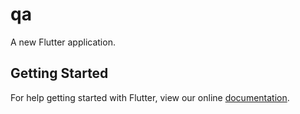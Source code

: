 # qa

A new Flutter application.

## Getting Started

For help getting started with Flutter, view our online
[documentation](https://flutter.io/).

